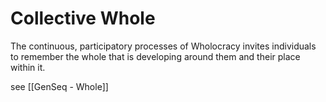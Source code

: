 # Collective Whole 
The continuous, participatory processes of Wholocracy invites individuals to remember the whole that is developing around them and their place within it. 

see [[GenSeq - Whole]]